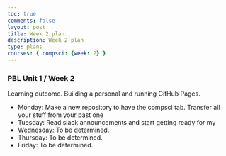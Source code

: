 ```yaml
---
toc: true
comments: false
layout: post
title: Week 2 plan
description: Week 2 plan
type: plans
courses: { compsci: {week: 2} }
---
```


### PBL Unit 1 / Week 2
Learning outcome. Building a personal and running GitHub Pages.
- Monday: Make a new repository to have the compsci tab. Transfer all your stuff from your past one 
- Tuesday: Read slack announcements and start getting ready for my 
- Wednesday: To be determined.
- Thursday: To be determined.
- Friday: To be determined.
